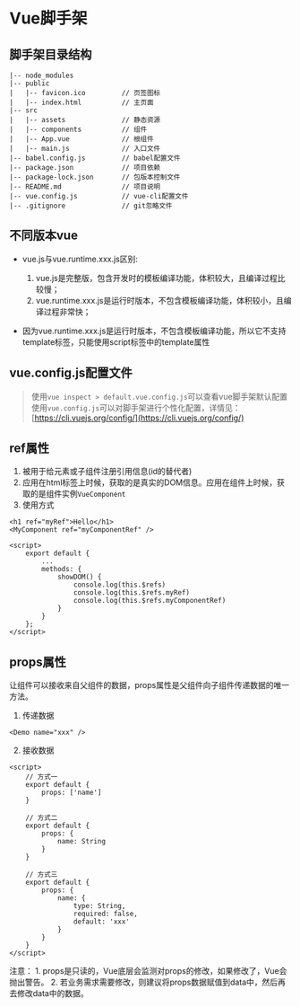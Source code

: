 # Vue脚手架

## 脚手架目录结构
    |-- node_modules
    |-- public
    |   |-- favicon.ico         // 页签图标
    |   |-- index.html          // 主页面
    |-- src
    |   |-- assets              // 静态资源
    |   |-- components          // 组件
    |   |-- App.vue             // 根组件
    |   |-- main.js             // 入口文件
    |-- babel.config.js         // babel配置文件
    |-- package.json            // 项目依赖
    |-- package-lock.json       // 包版本控制文件
    |-- README.md               // 项目说明
    |-- vue.config.js           // vue-cli配置文件
    |-- .gitignore              // git忽略文件

## 不同版本vue

- vue.js与vue.runtime.xxx.js区别:
    1. vue.js是完整版，包含开发时的模板编译功能，体积较大，且编译过程比较慢；
    2. vue.runtime.xxx.js是运行时版本，不包含模板编译功能，体积较小，且编译过程非常快；

- 因为vue.runtime.xxx.js是运行时版本，不包含模板编译功能，所以它不支持template标签，只能使用script标签中的template属性

## vue.config.js配置文件
> 使用`vue inspect > default.vue.config.js`可以查看vue脚手架默认配置
> 使用`vue.config.js`可以对脚手架进行个性化配置，详情见：[https://cli.vuejs.org/config/](https://cli.vuejs.org/config/)

## ref属性
1. 被用于给元素或子组件注册引用信息(id的替代者)
2. 应用在html标签上时候，获取的是真实的DOM信息。应用在组件上时候，获取的是组件实例`VueComponent`
3. 使用方式

```vue
<h1 ref="myRef">Hello</h1>
<MyComponent ref="myComponentRef" />

<script>
    export default {
        ...
        methods: {
            showDOM() {
                console.log(this.$refs)
                console.log(this.$refs.myRef)
                console.log(this.$refs.myComponentRef)
            }
        }
    };
</script>
```

## props属性

让组件可以接收来自父组件的数据，props属性是父组件向子组件传递数据的唯一方法。

1. 传递数据

```vue
<Demo name="xxx" />
```

2. 接收数据

```vue
<script>
    // 方式一
    export default {
        props: ['name']
    }

    // 方式二
    export default {
        props: {
            name: String
        }
    }

    // 方式三
    export default {
        props: {
            name: {
                type: String,
                required: false,
                default: 'xxx'
            }
        }
    }
</script>
```

注意：
    1. props是只读的，Vue底层会监测对props的修改，如果修改了，Vue会抛出警告。
    2. 若业务需求需要修改，则建议将props数据赋值到data中，然后再去修改data中的数据。


